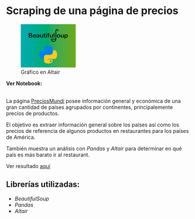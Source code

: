 # Scraping de una página de precios

<figure>
    <img class="img-art" src="../../../assets/img/proyectos/rest.png" alt="Gráfico en Altair">
    <figcaption class="titulo-img">Gráfico en Altair</figcaption>
</figure>

<div class="link-gh">
    <strong>Ver Notebook:</strong>
    <a href="https://github.com/dchaconoca/Scraper-restaurantes" target="_blank" title="Ir a proyecto en GitHub"><i class="fab fa-github-square"></i></a>
</div>
<br>

La página <a href="https://preciosmundi.com/" target="_blank">PreciosMundi</a> posee información general y económica de una gran cantidad de países agrupados por continentes, principalemente precios de productos. 

El objetivo es extraer información general sobre los países así como los precios de referencia de algunos productos en restaurantes para los países de América. 

También muestra un análisis con *Pandas* y *Altair* para determinar en qué país es más barato ir al restaurant.

Ver resultado <a href="https://htmlpreview.github.io/?https://github.com/dchaconoca/Scraper-restaurantes/blob/master/Precios_Restaurantes.html" target="_blank">aquí</a>

## Librerías utilizadas:

- *BeautifulSoup*
- *Pandas*
- *Altair*
  
